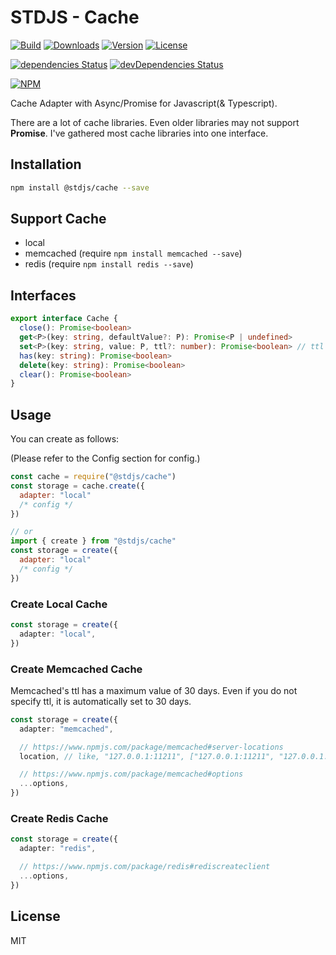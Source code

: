 # STDJS - Cache

[![Build](https://travis-ci.org/corgidisco/stdjs-cache.svg?branch=master)](https://travis-ci.org/corgidisco/stdjs-cache)
[![Downloads](https://img.shields.io/npm/dt/@stdjs/cache.svg)](https://npmcharts.com/compare/@stdjs/cache?minimal=true)
[![Version](https://img.shields.io/npm/v/@stdjs/cache.svg)](https://www.npmjs.com/package/@stdjs/cache)
[![License](https://img.shields.io/npm/l/@stdjs/cache.svg)](https://www.npmjs.com/package/@stdjs/cache)

[![dependencies Status](https://david-dm.org/corgidisco/stdjs-cache/status.svg)](https://david-dm.org/corgidisco/stdjs-cache)
[![devDependencies Status](https://david-dm.org/corgidisco/stdjs-cache/dev-status.svg)](https://david-dm.org/corgidisco/stdjs-cache?type=dev)

[![NPM](https://nodeico.herokuapp.com/@stdjs/cache.svg)](https://www.npmjs.com/package/@stdjs/cache)

Cache Adapter with Async/Promise for Javascript(& Typescript).

There are a lot of cache libraries. Even older libraries may not support **Promise**. I've gathered most cache libraries into one interface.

## Installation

```bash
npm install @stdjs/cache --save
```

## Support Cache

- local
- memcached (require `npm install memcached --save`)
- redis (require `npm install redis --save`)

## Interfaces

```typescript
export interface Cache {
  close(): Promise<boolean>
  get<P>(key: string, defaultValue?: P): Promise<P | undefined>
  set<P>(key: string, value: P, ttl?: number): Promise<boolean> // ttl unit is `seconds`
  has(key: string): Promise<boolean>
  delete(key: string): Promise<boolean>
  clear(): Promise<boolean>
}
```

## Usage

You can create as follows:

(Please refer to the Config section for config.)

```javascript
const cache = require("@stdjs/cache")
const storage = cache.create({
  adapter: "local"
  /* config */
})

// or
import { create } from "@stdjs/cache"
const storage = create({
  adapter: "local"
  /* config */
})
```

### Create Local Cache

```ts
const storage = create({
  adapter: "local",
})
```

### Create Memcached Cache

Memcached's ttl has a maximum value of 30 days. Even if you do not specify ttl, it is automatically set to 30 days.

```ts
const storage = create({
  adapter: "memcached",

  // https://www.npmjs.com/package/memcached#server-locations
  location, // like, "127.0.0.1:11211", ["127.0.0.1:11211", "127.0.0.1:11212"] ...

  // https://www.npmjs.com/package/memcached#options
  ...options,
})
```

### Create Redis Cache

```ts
const storage = create({
  adapter: "redis",

  // https://www.npmjs.com/package/redis#rediscreateclient
  ...options,
})
```

## License

MIT
